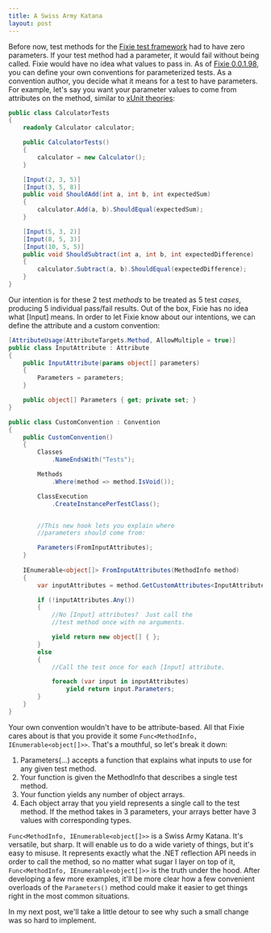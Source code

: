 ```yaml
---
title: A Swiss Army Katana
layout: post
---
```

Before now, test methods for the [Fixie test framework](https://github.com/fixie/fixie/) had to have zero parameters. If your test method had a parameter, it would fail without being called. Fixie would have no idea what values to pass in. As of [Fixie 0.0.1.98](http://www.nuget.org/packages/Fixie/0.0.1.98), you can define your own conventions for parameterized tests. As a convention author, you decide what it means for a test to have parameters. For example, let's say you want your parameter values to come from attributes on the method, similar to [xUnit theories](http://stackoverflow.com/a/9110623):

```cs
public class CalculatorTests
{
    readonly Calculator calculator;

    public CalculatorTests()
    {
        calculator = new Calculator();
    }

    [Input(2, 3, 5)]
    [Input(3, 5, 8)]
    public void ShouldAdd(int a, int b, int expectedSum)
    {
        calculator.Add(a, b).ShouldEqual(expectedSum);
    }

    [Input(5, 3, 2)]
    [Input(8, 5, 3)]
    [Input(10, 5, 5)]
    public void ShouldSubtract(int a, int b, int expectedDifference)
    {
        calculator.Subtract(a, b).ShouldEqual(expectedDifference);
    }
}
```

Our intention is for these 2 test _methods_ to be treated as 5 test _cases_, producing 5 individual pass/fail results. Out of the box, Fixie has no idea what [Input] means. In order to let Fixie know about our intentions, we can define the attribute and a custom convention:

```cs
[AttributeUsage(AttributeTargets.Method, AllowMultiple = true)]
public class InputAttribute : Attribute
{
    public InputAttribute(params object[] parameters)
    {
        Parameters = parameters;
    }

    public object[] Parameters { get; private set; }
}
```

```cs
public class CustomConvention : Convention
{
    public CustomConvention()
    {
        Classes
            .NameEndsWith("Tests");

        Methods
            .Where(method => method.IsVoid());

        ClassExecution
            .CreateInstancePerTestClass();


        //This new hook lets you explain where
        //parameters should come from:

        Parameters(FromInputAttributes);
    }
    
    IEnumerable<object[]> FromInputAttributes(MethodInfo method)
    {
        var inputAttributes = method.GetCustomAttributes<InputAttribute>(true).ToArray();

        if (!inputAttributes.Any())
        {
            //No [Input] attributes?  Just call the
            //test method once with no arguments.

            yield return new object[] { };
        }
        else
        {
            //Call the test once for each [Input] attribute.

            foreach (var input in inputAttributes)
                yield return input.Parameters;
        }
    }
}
```

Your own convention wouldn't have to be attribute-based. All that Fixie cares about is that you provide it some `Func<MethodInfo, IEnumerable<object[]>>`. That's a mouthful, so let's break it down:

  1. Parameters(...) accepts a function that explains what inputs to use for any given test method.
  2. Your function is given the MethodInfo that describes a single test method.
  3. Your function yields any number of object arrays.
  4. Each object array that you yield represents a single call to the test method. If the method takes in 3 parameters, your arrays better have 3 values with corresponding types.

`Func<MethodInfo, IEnumerable<object[]>>` is a Swiss Army Katana. It's versatile, but sharp. It will enable us to do a wide variety of things, but it's easy to misuse. It represents exactly what the .NET reflection API needs in order to call the method, so no matter what sugar I layer on top of it, `Func<MethodInfo, IEnumerable<object[]>>` is the truth under the hood. After developing a few more examples, it'll be more clear how a few convenient overloads of the `Parameters()` method could make it easier to get things right in the most common situations.

In my next post, we'll take a little detour to see why such a small change was so hard to implement.